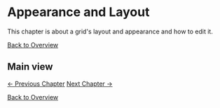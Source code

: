 # Appearance and Layout

This chapter is about a grid's layout and appearance and how to edit it.

[Back to Overview](index.md)

## Main view


[&#x2190; Previous Chapter](terms.md) [Next Chapter &#x2192;](appearance_layout.md)

[Back to Overview](index.md)



